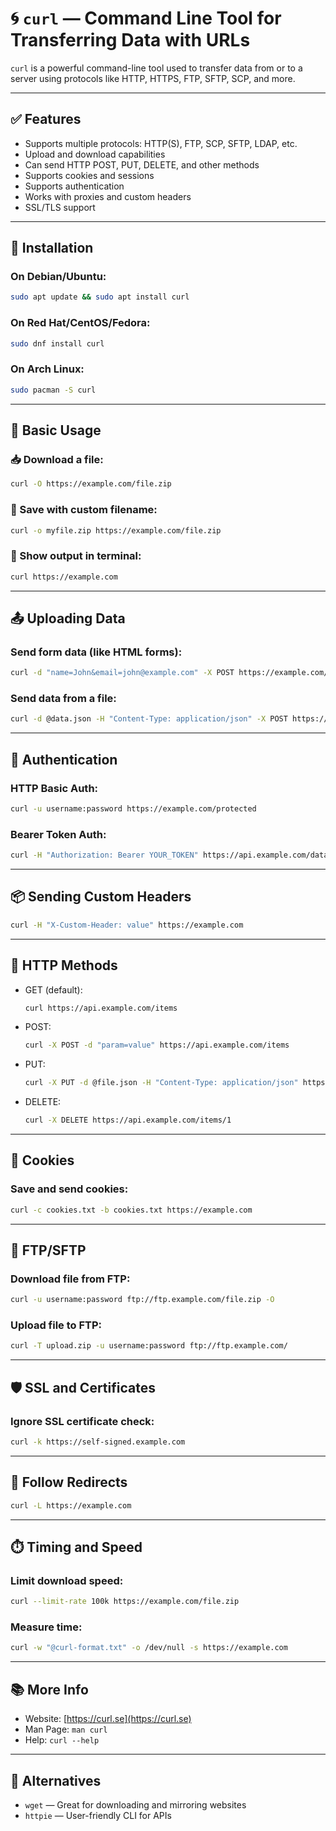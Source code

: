 # 🌀 `curl` — Command Line Tool for Transferring Data with URLs

`curl` is a powerful command-line tool used to transfer data from or to a server using protocols like HTTP, HTTPS, FTP, SFTP, SCP, and more.

---

## ✅ Features

- Supports multiple protocols: HTTP(S), FTP, SCP, SFTP, LDAP, etc.  
- Upload and download capabilities  
- Can send HTTP POST, PUT, DELETE, and other methods  
- Supports cookies and sessions  
- Supports authentication  
- Works with proxies and custom headers  
- SSL/TLS support  

---

## 🔧 Installation

### On Debian/Ubuntu:
```bash
sudo apt update && sudo apt install curl
```

### On Red Hat/CentOS/Fedora:
```bash
sudo dnf install curl
```

### On Arch Linux:
```bash
sudo pacman -S curl
```

---

## 🚀 Basic Usage

### 📥 Download a file:
```bash
curl -O https://example.com/file.zip
```

### 💾 Save with custom filename:
```bash
curl -o myfile.zip https://example.com/file.zip
```

### 📄 Show output in terminal:
```bash
curl https://example.com
```

---

## 📤 Uploading Data

### Send form data (like HTML forms):
```bash
curl -d "name=John&email=john@example.com" -X POST https://example.com/form
```

### Send data from a file:
```bash
curl -d @data.json -H "Content-Type: application/json" -X POST https://example.com/api
```

---

## 🔑 Authentication

### HTTP Basic Auth:
```bash
curl -u username:password https://example.com/protected
```

### Bearer Token Auth:
```bash
curl -H "Authorization: Bearer YOUR_TOKEN" https://api.example.com/data
```

---

## 📦 Sending Custom Headers

```bash
curl -H "X-Custom-Header: value" https://example.com
```

---

## 🧪 HTTP Methods

- GET (default):
  ```bash
  curl https://api.example.com/items
  ```

- POST:
  ```bash
  curl -X POST -d "param=value" https://api.example.com/items
  ```

- PUT:
  ```bash
  curl -X PUT -d @file.json -H "Content-Type: application/json" https://api.example.com/items/1
  ```

- DELETE:
  ```bash
  curl -X DELETE https://api.example.com/items/1
  ```

---

## 🍪 Cookies

### Save and send cookies:
```bash
curl -c cookies.txt -b cookies.txt https://example.com
```

---

## 📁 FTP/SFTP

### Download file from FTP:
```bash
curl -u username:password ftp://ftp.example.com/file.zip -O
```

### Upload file to FTP:
```bash
curl -T upload.zip -u username:password ftp://ftp.example.com/
```

---

## 🛡️ SSL and Certificates

### Ignore SSL certificate check:
```bash
curl -k https://self-signed.example.com
```

---

## 🔄 Follow Redirects

```bash
curl -L https://example.com
```

---

## ⏱️ Timing and Speed

### Limit download speed:
```bash
curl --limit-rate 100k https://example.com/file.zip
```

### Measure time:
```bash
curl -w "@curl-format.txt" -o /dev/null -s https://example.com
```

---

## 📚 More Info

- Website: [https://curl.se](https://curl.se)  
- Man Page: `man curl`  
- Help: `curl --help`

---

## 🧩 Alternatives

- `wget` — Great for downloading and mirroring websites  
- `httpie` — User-friendly CLI for APIs
```
